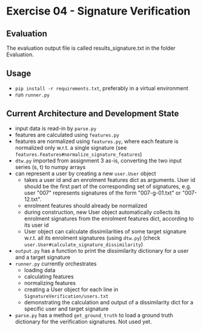# Exercise 04 - Signature Verification

## Evaluation
The evaluation output file is called results_signature.txt in the folder Evaluation. 


## Usage
- `pip install -r requirements.txt`, preferably in a virtual environment
- run `runner.py`

## Current Architecture and Development State
- input data is read-in by `parse.py`
- features are calculated using `features.py`
- features are normalized using `features.py`, where each feature is normalized only w.r.t. a single signature (see `features.Features#normalize_signature_features`)
- `dtw.py` imported from assignment 3 as-is, converting the two input series (s, t) to numpy arrays
- can represent a user by creating a new `user.User` object
  - takes a user id and an enrolment features dict as arguments. User id should be the first part of the corresponding set of signatures, e.g. user "007" represents signatures of the form "007-g-01.txt" or "007-12.txt".
  - enrolment features should already be normalized
  - during construction, new User object automatically collects its enrolment signatures from the enrolment features dict, according to its user id
  - User object can calculate dissimilarities of some target signature w.r.t. all its enrolment signatures (using `dtw.py`) (check `user.User#calculate_signature_dissimilarity`)
- `output.py` has a function to print the dissimilarity dictionary for a user and a target signature
- `runner.py` currently orchestrates
  - loading data
  - calculating features
  - normalizing features
  - creating a User object for each line in `SignatureVerification/users.txt`
  - demonstrating the calculation and output of a dissimilarity dict for a specific user and target signature
- `parse.py` has a method `get_ground_truth` to load a ground truth dictionary for the verification signatures. Not used yet.
  
